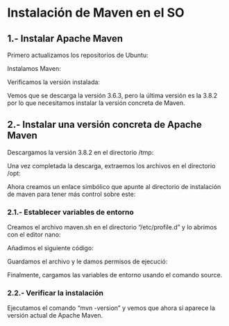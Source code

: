 # Instalación de Maven en el SO

## 1.- Instalar Apache Maven

Primero actualizamos los repositorios de Ubuntu:

Instalamos Maven:

Verificamos la versión instalada:

Vemos que se descarga la versión 3.6.3, pero la última versión es la 3.8.2 por lo que necesitamos instalar la versión concreta de Maven.

## 2.- Instalar una versión concreta de Apache Maven

Descargamos la versión 3.8.2 en el directorio /tmp:

Una vez completada la descarga, extraemos los archivos en el directorio /opt:

Ahora creamos un enlace simbólico que apunte al directorio de instalación de maven para tener más control sobre este:

### 2.1.- Establecer variables de entorno

Creamos el archivo maven.sh en el directorio “/etc/profile.d” y lo abrimos con el editor nano:

Añadimos el siguiente código:

Guardamos el archivo y le damos permisos de ejecució:

Finalmente, cargamos las variables de entorno usando el comando source.

### 2.2.- Verificar la instalación

Ejecutamos el comando “mvn -version” y vemos que ahora sí aparece la versión actual de Apache Maven.
